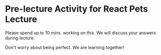 # Pre-lecture Activity for React Pets Lecture

Please spend up to 10 mins. working on this. We will discuss your answers during lecture.

Don't worry about being perfect. We are learning together!